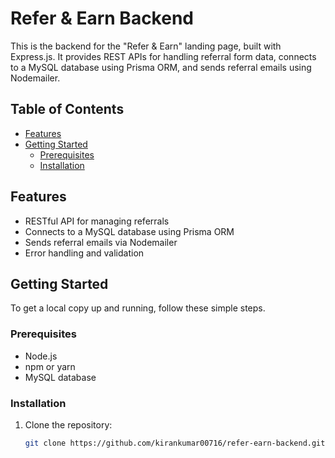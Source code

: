 # Refer & Earn Backend

This is the backend for the "Refer & Earn" landing page, built with Express.js. It provides REST APIs for handling referral form data, connects to a MySQL database using Prisma ORM, and sends referral emails using Nodemailer.

## Table of Contents

- [Features](#features)
- [Getting Started](#getting-started)
  - [Prerequisites](#prerequisites)
  - [Installation](#installation)

## Features

- RESTful API for managing referrals
- Connects to a MySQL database using Prisma ORM
- Sends referral emails via Nodemailer
- Error handling and validation

## Getting Started

To get a local copy up and running, follow these simple steps.

### Prerequisites

- Node.js
- npm or yarn
- MySQL database

### Installation

1. Clone the repository:
   ```bash
   git clone https://github.com/kirankumar00716/refer-earn-backend.git
